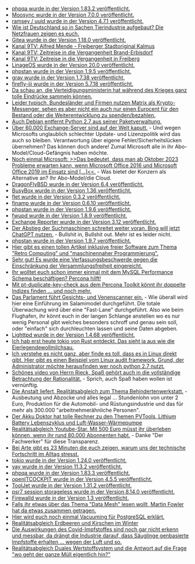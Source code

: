* [phpqa wurde in der Version 1.83.2 veröffentlicht.](https://github.com/jakzal/phpqa/releases/tag/v1.83.2)
* [Moosync wurde in der Version 7.0.0 veröffentlicht.](https://github.com/Moosync/Moosync/releases/tag/v7.0.0)
* [ramsey / uuid wurde in der Version 4.7.1 veröffentlicht.](https://github.com/ramsey/uuid/releases/tag/4.7.1)
* [Wie ist Deutschland so in Sachen Tierindustrie aufgebaut? Die Netzfrauen zeigen es euch.](https://netzfrauen.org/2023/01/02/agriculture-3/)
* [Gitea wurde in der Version 1.18.0 veröffentlicht.](https://github.com/go-gitea/gitea/releases/tag/v1.18.0)
* [Kanal 9TV: Alfred Mende - Freiberger Stadtoriginal Kalmus](https://www.youtube.com/watch?v=Sl2cbSt5PWk)
* [Kanal 9TV: Zeitreise in die Vergangenheit Brand-Erbisdorf](https://www.youtube.com/watch?v=-x4wYJDaWj0)
* [Kanal 9TV: Zeitreise in die Vergangenheit in Freiberg](https://www.youtube.com/watch?v=eS2N-ykVK3M)
* [LinageOS wurde in der Version 20.0 veröffentlicht.](https://lineageos.org/Changelog-27/)
* [phpstan wurde in der Version 1.9.5 veröffentlicht.](https://github.com/phpstan/phpstan/releases/tag/1.9.5)
* [grav wurde in der Version 1.7.38 veröffentlicht.](https://github.com/getgrav/grav/releases/tag/1.7.38)
* [firefly-iii wurde in der Version 5.7.18 veröffentlicht.](https://github.com/firefly-iii/firefly-iii/releases/tag/5.7.18)
* [Da schau an, die Verteidigungsministerin hat während des Krieges ganz tolle Eindrücke sammeln können.](https://blog.fefe.de/?ts=9d4dfcfe)
* [Leider typisch, Bundesländer und Firmen nutzen Matrix als Krypto-Messenger, sehen es aber nicht ein auch nur einen Eurocent für den Bestand oder die Weiterentwicklung zu spenden/bezahlen.](https://netzpolitik.org/2023/matrix-open-source-wachstum-in-geldnot/)
* [Auch Debian entfernt Python 2.7 aus seiner Paketverwaltung.](https://utcc.utoronto.ca/~cks/space/blog/python/DebianNoMorePython2)
* [Über 60.000 Exchange-Server sind auf der Welt kaputt.](https://www.bleepingcomputer.com/news/security/over-60-000-exchange-servers-vulnerable-to-proxynotshell-attacks/) - Und wegen Microsofts unglaublich schlechter Update- und Lizenzpolitik wird das auch so bleiben. Verantwortung über eigene Fehler/Sicherheitslücken übernehmen? Das können doch andere! Zumal Microsoft alle in ihr Abo-Model/Cloud-Gefängnis haben möchte.
* [Noch einmal Microsoft: >>Das bedeutet, dass man ab Oktober 2023 Probleme erwarten kann, wenn Microsoft Office 2016 und Microsoft Office 2019 im Einsatz sind [...]<<.](https://www.borncity.com/blog/2023/01/03/microsoft-office-end-of-live-termine-und-funktionsnderungen-2023/) - Was bietet der Konzern als Alternative an? Ihr Abo-Model/die Cloud.
* [DragonFlyBSD wurde in der Version 6.4 veröffentlicht.](https://www.phoronix.com/news/DragonFlyBSD-6.4-Released)
* [BusyBox wurde in der Version 1.36 veröffentlicht.](https://www.phoronix.com/news/BusyBox-1.36-Released)
* [flet wurde in der Version 0.3.2 veröffentlicht.](https://github.com/flet-dev/flet/releases/tag/v0.3.2)
* [finamp wurde in der Version 0.6.10 veröffentlicht.](https://github.com/jmshrv/finamp/releases/tag/0.6.10)
* [phpstan wurde in der Version 1.9.6 veröffentlicht.](https://github.com/phpstan/phpstan/releases/tag/1.9.6)
* [fwupd wurde in der Version 1.8.9 veröffentlicht.](https://github.com/fwupd/fwupd/releases/tag/1.8.9)
* [Exchange Reporter wurde in der Version 3.12 veröffentlicht.](https://www.borncity.com/blog/2023/01/04/exchange-reporter-3-12-freigegeben/)
* [Der Abstieg der Suchmaschinen schreitet weiter voran. Bing will jetzt ChatGPT nutzen.](https://www.borncity.com/blog/2023/01/04/bericht-microsoft-plant-bing-bis-mrz-2023-mit-chatgpt-suche-zu-erweitern/) - Bullshit in, Bullshit out. Mehr ist es leider nicht.
* [phpstan wurde in der Version 1.9.7 veröffentlicht.](https://github.com/phpstan/phpstan/releases/tag/1.9.7)
* [Hier gibt es einen tollen Artikel inklusive freier Software zum Thema "Retro Computing" und "maschinennaher Programmierung".](https://opensource.com/article/23/1/learn-machine-language-retro-computer)
* [Sehr gut! Es wurde eine Verfassungsbeschwerde gegen die Einschränkung der Versammlungsfreiheit eingereicht.](https://netzpolitik.org/2023/versammlungsgesetz-nrw-verfassungsbeschwerde-gegen-einschraenkung-der-versammlungsfreiheit-eingereicht/)
* [Ihr wolltet euch schon immer einmal mit dem MySQL Performance Schema beschäftigen? Percona hilft!](https://www.percona.com/blog/deep-dive-into-mysqls-performance-schema/)
* [Mit pt-duplicate-key-check aus dem Percona Toolkit könnt ihr doppelte Indizes finden ... und noch mehr.](https://www.percona.com/blog/duplicate-redundant-and-invisible-indexes/)
* [Das Parlament führt Gesichts- und Venenscanner ein.](https://netzpolitik.org/2023/biometrie-parlament-in-oesterreich-fuehrt-gesichts-und-venenscanner-ein/) - Wie überall wird hier eine Einführung im Salamimodel durchgeführt. Die totale Überwachung wird über eine "Fast-Lane" durchgeführt. Also wie beim Flughafen, ihr könnt euch in der langen Schlange anstellen wo es nur wenig Personal gibt welches besonders schroff und genau sein soll, oder "einfach" sich durchleuchten lassen und seine Daten abgeben.
* [Lighttpd wurde in der Version 1.4.68 veröffentlicht.](https://www.phoronix.com/news/Lighttpd-1.4.68)
* [Ich hab erst heute tokio von Rust entdeckt. Das sieht ja aus wie die Eierlegendewollmilchsau.](https://github.com/tokio-rs/tokio)
* [Ich verstehe es nicht ganz, aber finde es toll, dass es in Linux direkt gibt. Hier gibt es einen Beispiel vom Linux audit framework. Grund, der Administrator möchte herausfinden wer noch python 2.7 nutzt.](https://utcc.utoronto.ca/~cks/space/blog/linux/FindingPython2UsesWithAudit)
* [Schönes video von Herrn Rieck, Spaß gehört auch in die vollständige Betrachtung der Rationalität.](https://www.youtube.com/watch?v=tU_bbXM8uqo) - Sprich, auch Spaß haben wollen ist vernünftig.
* [Die Anstalt liefert, Realitätsabgleich zum Thema Behindertenwerkstatt.](https://www.youtube.com/watch?v=tN8yuu-mCjE) - Ausbeutung und Abzocke und alles legal ... Stundenlohn von unter 2 Euro, Produktion für die Automobil- und Rüstungsindustrie und das für mehr als 300.000 "arbeitnehmerähnliche Personen".
* [Der Akku Doktor hat tolle Rechner zu den Themen PVTools, Lithium Battery Lebenszyklus und Luft-Wasser-Wärmepumpe](https://www.akkudoktor.net/)
* [Realitätsabgleich Youtube-Star. Mit 500 Euro müsst ihr überleben können, wenn ihr rund 80.000 Abonnenten habt.](https://youtu.be/Z7F9GfK-x18?t=855) - Danke "Der Fachwerker" für diese Transparenz.
* [Bei Arte gibt es 23 Minuten die euch zeigen, warum uns der technische Fortschritt im Alltag stresst.](https://www.youtube.com/watch?v=dkYJ-9uKieE)
* [tokio wurde in der Version 1.24.0 veröffentlicht.](https://github.com/tokio-rs/tokio/releases/tag/tokio-1.24.0)
* [yay wurde in der Version 11.3.2 veröffentlicht.](https://github.com/Jguer/yay/releases/tag/v11.3.2)
* [phpqa wurde in der Version 1.83.3 veröffentlicht.](https://github.com/jakzal/phpqa/releases/tag/v1.83.3)
* [openITCOCKPIT wurde in der Version 4.5.5 veröffentlicht.](https://github.com/it-novum/openITCOCKPIT/releases/tag/openITCOCKPIT-4.5.5)
* [ToolJet wurde in der Version 1.31.2 veröffentlicht.](https://github.com/ToolJet/ToolJet/releases/tag/v1.31.2)
* [psr7 session storageless wurde in der Version 8.14.0 veröffentlicht.](https://github.com/psr7-sessions/storageless/releases/tag/8.14.0)
* [Firewalld wurde in der Version 1.3 veröffentlicht.](https://www.phoronix.com/news/Firewalld-1.3-Released)
* [Falls ihr etwas über das Thema "Data Mesh" lesen wollt, Martin Fowler hat da etwas zusammen getragen.](https://martinfowler.com/articles/data-mesh-accelerate-workshop.html)
* [Hier wird euch noch einmal Vacuuming für PostgreSQL erklärt.](https://www.percona.com/blog/postgresql-vacuuming-to-optimize-database-performance-and-reclaim-space/)
* [Realitätsabgleich Erdbeeren und Kirschen im Winter](https://netzfrauen.org/2023/01/05/obst-3/)
* [Die Auswirkungen des Covid-Impfstoffes sind noch gar nicht erkenn und messbar, da drängt die Industrie darauf, dass Säuglinge genbasierte Impfstoffe erhalten ... wegen der Luft und so.](https://impfentscheidung.online/es-ist-ein-versuch-genbasierte-impfstoffe-fuer-saeuglinge/)
* [Realitätsabgleich Duales Wertstoffsystem und die Antwort auf die Frage "wo geht der ganze Müll eigentlich hin?"](https://netzfrauen.org/2023/01/05/africa-34/)

